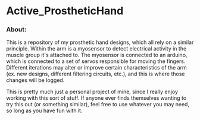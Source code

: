 # Active_ProstheticHand

### About: 
This is a repository of my prosthetic hand designs, which all rely on a similar principle. Within the arm is a myosensor to detect electrical activity in the muscle group it's attached to. The myosensor is connected to an arduino, which is connected to a set of servos responsible for moving the fingers. 
Different iterations may alter or improve certain characteristics of the arm (ex. new designs, different filtering circuits, etc.), and this is where those changes will be logged.

This is pretty much just a personal project of mine, since I really enjoy working with this sort of stuff. If anyone ever finds themselves wanting to try this out (or something similar), feel free to use whatever you may need, so long as you have fun with it.

